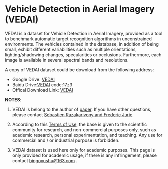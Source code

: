 # Vehicle Detection in Aerial Imagery (VEDAI) 

VEDAI is a dataset for Vehicle Detection in Aerial Imagery, provided as a tool to benchmark automatic target recognition algorithms in  unconstrained environments. The vehicles contained in the database, in  addition of being small, exhibit different variabilities such as  multiple orientations, lighting/shadowing changes, specularities or  occlusions. Furthermore, each image is available in several spectral  bands and resolutions. 

A copy of VEDAI dataset could be download from the following address:

+  Google Drive: [VEDAI](https://drive.google.com/drive/folders/1__68FSzJPQjR4thAArdZfkuLnshpKipU?usp=sharing)
+   Baidu Drive:[VEDAI](https://pan.baidu.com/s/1Zpuys8KLPYhtO7q5Z-bJXg)  code:17z3 
+   Offical Download Link: [VEDAI](https://downloads.greyc.fr/vedai/)

**NOTES**: 

1. VEDAI is belong to the author of [paper](https://hal.archives-ouvertes.fr/hal-01122605v2/document). If you have other questions, please contact [Sebastien Razakarivony and Frederic Jurie](https://downloads.greyc.fr/vedai/)
2. According to this [Terms of Use](https://downloads.greyc.fr/vedai/TermsandConditionsofUseVeDAI2014.pdf), the base is given to the  scientific  community  for  research,  and  non-commercial  purposes  only,  such  as  academic research,  personal  experimentation,  and  teaching.  Any  use  for  commercial  and  /  or  industrial purpose is forbidden.

2. VEDAI dataset is used here only for academic purposes. This page is only provided for academic usage, if there is any infringement, please contact bingoxushu@163.com .